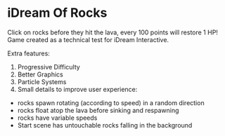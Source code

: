 # iDream Of Rocks	
Click on rocks before they hit the lava, every 100 points will restore 1 HP! Game created as a technical test for             iDream Interactive.

Extra features:
1. Progressive Difficulty
2. Better Graphics
3. Particle Systems
4. Small details to improve user experience:
 - rocks spawn rotating (according to speed) in a random direction
 - rocks float atop the lava before sinking and respawning
 - rocks have variable speeds 
 - Start scene has untouchable rocks falling in the background
